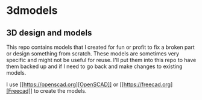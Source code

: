 # 3dmodels

## 3D design and models

This repo contains models that I created for fun or profit to fix a broken part or design something from scratch.
These models are sometimes very specific and might not be useful for reuse. I'll put them into this repo to have them backed up and if I need to go back and make changes to existing models.

I use [[https://openscad.org][OpenSCAD]] or [[https://freecad.org][Freecad]] to create the models.
